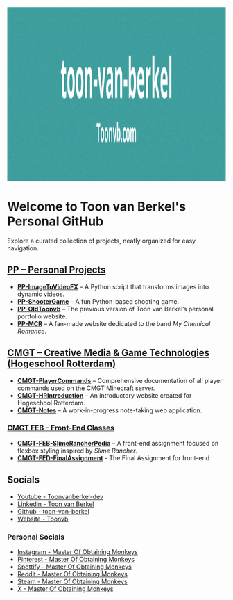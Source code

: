 <img width="2000" height="400" alt="Banner" src="./BannerToonvb_toon-van-berkel_Github.png" />

# Welcome to Toon van Berkel's Personal GitHub

Explore a curated collection of projects, neatly organized for easy navigation.
## [PP – Personal Projects](https://github.com/stars/toon-van-berkel/lists/pp)
- [**PP-ImageToVideoFX**](https://github.com/toon-van-berkel/PP-ImageToVideoFX) – A Python script that transforms images into dynamic videos.
- [**PP-ShooterGame**](https://github.com/toon-van-berkel/PP-ShooterGame) – A fun Python-based shooting game.
- [**PP-OldToonvb**](https://github.com/toon-van-berkel/PP-OldToonvb) – The previous version of Toon van Berkel’s personal portfolio website.
- [**PP-MCR**](https://github.com/toon-van-berkel/PP-MCR) – A fan-made website dedicated to the band *My Chemical Romance*.

## [CMGT – Creative Media & Game Technologies (Hogeschool Rotterdam)](https://github.com/stars/toon-van-berkel/lists/cmgt)
- [**CMGT-PlayerCommands**](https://github.com/toon-van-berkel/CMGT-PlayerCommands) – Comprehensive documentation of all player commands used on the CMGT Minecraft server.  
- [**CMGT-HRIntroduction**](https://github.com/toon-van-berkel/CMGT-HRIntroduction) – An introductory website created for Hogeschool Rotterdam.
- [**CMGT-Notes**](https://github.com/toon-van-berkel/CMGT-Notes) – A work-in-progress note-taking web application.  

### [CMGT FEB – Front-End Classes](https://github.com/stars/toon-van-berkel/lists/cmgt-fed)
- [**CMGT-FEB-SlimeRancherPedia**](https://github.com/toon-van-berkel/CMGT-FED-SlimeRancherPedia) – A front-end assignment focused on flexbox styling inspired by *Slime Rancher*.
- [**CMGT-FED-FinalAssignment**](https://github.com/toon-van-berkel/CMGT-FED-FinalAssignment) - The Final Assignment for front-end

## Socials
- [Youtube - Toonvanberkel-dev](https://www.youtube.com/@Toonvanberkel-dev)
- [Linkedin - Toon van Berkel](https://www.linkedin.com/in/toon-van-berkel-a9112628b/)
- [Github - toon-van-berkel](https://github.com/toon-van-berkel)
- [Website - Toonvb](https://toonvb.com/)

### Personal Socials
- [Instagram - Master Of Obtaining Monkeys](https://www.instagram.com/masterofobtainingmonkeys/)
- [Pinterest - Master Of Obtaining Monkeys](https://pin.it/kn32BONOo)
- [Spottify - Master Of Obtaining Monkeys](https://open.spotify.com/user/31vchipywsdlbjaa6dzul7f43qoy?si=cf75db735da54940)
- [Reddit - Master Of Obtaining Monkeys](https://www.reddit.com/user/WilhelmusBernard/)
- [Steam - Master Of Obtaining Monkeys](https://steamcommunity.com/id/Master-Of-Obtaining-Monkeys/)
- [X - Master Of Obtaining Monkeys](https://x.com/obtainingmonkey)